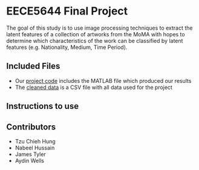 # EECE5644 Final Project
The goal of this study is to use image processing techniques to extract the latent features of a collection of artworks from the MoMA with hopes to determine which characteristics of the work can be classified by latent features (e.g. Nationality, Medium, Time Period).

## Included Files
* Our [project code](EECE5644_ProjectCode.m) includes the MATLAB file which produced our results
* The [cleaned data](putlinkhere.m) is a CSV file with all data used for the project

## Instructions to use


## Contributors
* Tzu Chieh Hung
* Nabeel Hussain
* James Tyler
* Aydin Wells
